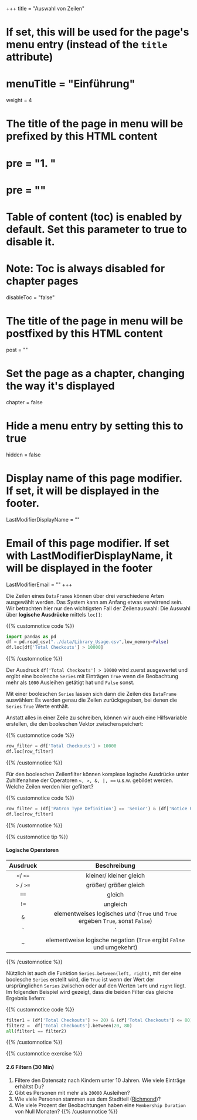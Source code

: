 +++
title = "Auswahl von Zeilen"
# If set, this will be used for the page's menu entry (instead of the `title` attribute)
# menuTitle = "Einführung"
weight = 4
# The title of the page in menu will be prefixed by this HTML content
# pre = "<b>1. </b>"
# pre = "<i class='fab fa-github'></i>"
# Table of content (toc) is enabled by default. Set this parameter to true to disable it.
# Note: Toc is always disabled for chapter pages
disableToc = "false"

# The title of the page in menu will be postfixed by this HTML content
post = ""
# Set the page as a chapter, changing the way it's displayed
chapter = false
# Hide a menu entry by setting this to true
hidden = false
# Display name of this page modifier. If set, it will be displayed in the footer.
LastModifierDisplayName = ""
# Email of this page modifier. If set with LastModifierDisplayName, it will be displayed in the footer
LastModifierEmail = ""
+++

Die Zeilen eines `DataFrame`s können über drei verschiedene Arten ausgewählt werden. Das System kann am Anfang etwas verwirrend sein. Wir betrachten hier nur den wichtigsten Fall der Zeilenauswahl: Die Auswahl über **logische Ausdrücke** mittels `loc[]`:

{{% customnotice code %}}
```python
import pandas as pd
df = pd.read_csv("../data/Library_Usage.csv",low_memory=False)
df.loc[df['Total Checkouts'] > 10000]
```
{{% /customnotice %}}

Der Ausdruck `df['Total Checkouts'] > 10000` wird zuerst ausgewertet und ergibt eine boolesche `Series` mit Einträgen `True` wenn die Beobachtung mehr als `1000` Ausleihen getätigt hat und `False` sonst.

Mit einer booleschen `Series` lassen sich dann die Zeilen des `DataFrame` auswählen: Es werden genau die Zeilen zurückgegeben, bei denen die `Series` `True` Werte enthält.

Anstatt alles in einer Zeile zu schreiben, können wir auch eine Hilfsvariable erstellen, die den booleschen Vektor zwischenspeichert:

{{% customnotice code %}}
```python
row_filter = df['Total Checkouts'] > 10000
df.loc[row_filter]
```
{{% /customnotice %}}

Für den booleschen Zeilenfilter können komplexe logische Ausdrücke unter Zuhilfenahme der Operatoren `<, >, &, |, ==` u.s.w. gebildet werden. Welche Zeilen werden hier gefiltert?

{{% customnotice code %}}
```python
row_filter = (df['Patron Type Definition'] == 'Senior') & (df['Notice Preference Definition'] == 'Email')
df.loc[row_filter]
```
{{% /customnotice %}}

{{% customnotice tip %}}

#### Logische Operatoren

Ausdruck | Beschreibung
:---: | :---:
`<`/ `<=` | kleiner/ kleiner gleich
`>` / `>=` | größer/ größer gleich
`==` | gleich
`!=` | ungleich
`&`  | elementweises logisches *und* (`True` und `True` ergeben `True`, sonst `False`)
`|`  | elementweises logisches *oder* (`False` und `False` ergeben `False`, sonst `True`)
`~`  | elementweise logische negation (`True` ergibt `False` und umgekehrt)
{{% /customnotice %}}

Nützlich ist auch die Funktion `Series.between(left, right)`, mit der eine boolesche `Series` erstellt wird, die `True` ist wenn der Wert der ursprünglichen `Series` zwischen oder auf den Werten `left` und `right` liegt. Im folgenden Beispiel wird gezeigt, dass die beiden Filter das gleiche Ergebnis liefern:

{{% customnotice code %}}
```python
filter1 = (df['Total Checkouts'] >= 20) & (df['Total Checkouts'] <= 80)
filter2 =  df['Total Checkouts'].between(20, 80)
all(filter1 == filter2)
```
{{% /customnotice %}}

{{% customnotice exercise %}}

#### 2.6 Filtern (30 Min)

1. Filtere den Datensatz nach Kindern unter 10 Jahren. Wie viele Einträge erhältst Du?
2. Gibt es Personen mit mehr als `20000` Ausleihen?
3. Wie viele Personen stammen aus dem Stadtteil ([Richmond](https://en.wikipedia.org/wiki/Richmond_District,_San_Francisco))?
4. Wie viele Prozent der Beobachtungen haben eine `Membership Duration` von Null Monaten?
{{% /customnotice %}}
